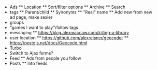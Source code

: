 * Ads
** Location
** Sort/filter options
** Archive
** Search
* tags
** Parent/child
** Synonyms
** "Real" name
** Add new from new ad page, make sexier
* groups
* "games I want to play"/follow tags
* messaging
** https://blog.alexmaccaw.com/killing-a-library
* user location
** https://github.com/alexreisner/geocoder
** https://postgis.net/docs/Geocode.html
* Turbo
* Switch to Ajax forms?
* Feed
** Ads from people you follow
* Posts
** Into feeds